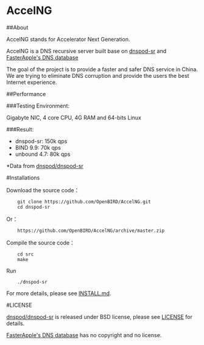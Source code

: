 # AccelNG

##About

AccelNG stands for Accelerator Next Generation. 

AccelNG is a DNS recursive server built base on [dnspod-sr](https://github.com/DNSPod/dnspod-sr) and [FasterApple's DNS database](https://github.com/FasterApple/fasterapple)

The goal of the project is to provide a faster and safer DNS service in China. We are trying to eliminate DNS corruption and provide the users the best Internet experience.

##Performance

###Testing Environment:

Gigabyte NIC, 4 core CPU, 4G RAM and 64-bits Linux

###Result:

- dnspod-sr: 150k qps
- BIND 9.9: 70k qps
- unbound 4.7: 80k qps

*Data from [dnspod/dnspod-sr](https://github.com/DNSPod/dnspod-sr#%E6%80%A7%E8%83%BD)

#Installations

Download the source code：
```
    git clone https://github.com/OpenBIRD/AccelNG.git
    cd dnspod-sr
```

Or：
```
    https://github.com/OpenBIRD/AccelNG/archive/master.zip
```

Compile the source code：
```
    cd src
    make
```

Run
```
    ./dnspod-sr
```

For more details, please see [INSTALL.md](./INSTALL.md).

#LICENSE

[dnspod/dnspod-sr](https://github.com/DNSPod/dnspod-sr) is released under BSD license, please see [LICENSE](./LICENSE) for details.

[FasterApple's DNS database](https://github.com/FasterApple/fasterapple) has no copyright and no license.
